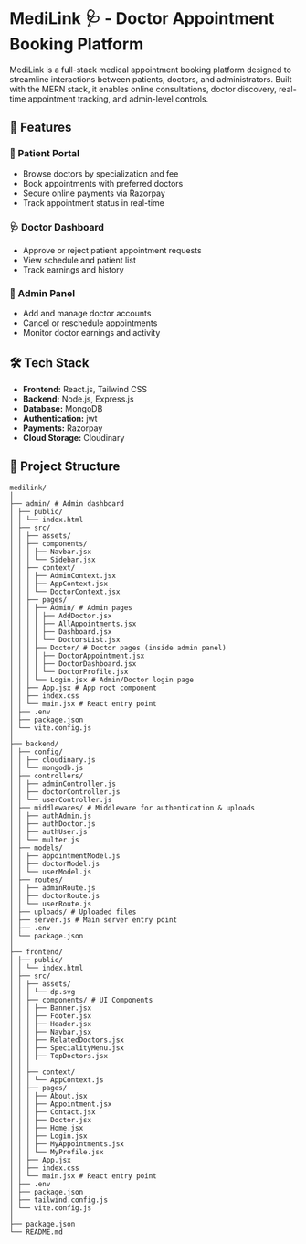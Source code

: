 # MediLink 🩺 -   Doctor Appointment Booking Platform

MediLink is a full-stack medical appointment booking platform designed to streamline interactions between patients, doctors, and administrators.
Built with the MERN stack, it enables online consultations, doctor discovery, real-time appointment tracking, and admin-level controls.

## 🚀 Features

### 👤 Patient Portal
- Browse doctors by specialization and fee
- Book appointments with preferred doctors
- Secure online payments via Razorpay
- Track appointment status in real-time

### 🩺 Doctor Dashboard
- Approve or reject patient appointment requests
- View schedule and patient list
- Track earnings and history

### 🔐 Admin Panel
- Add and manage doctor accounts
- Cancel or reschedule appointments
- Monitor doctor earnings and activity

## 🛠️ Tech Stack

- **Frontend:** React.js, Tailwind CSS
- **Backend:** Node.js, Express.js
- **Database:** MongoDB
- **Authentication:** jwt
- **Payments:** Razorpay
- **Cloud Storage:** Cloudinary
  

## 📁 Project Structure

```
medilink/
│
├── admin/ # Admin dashboard
│ ├── public/
│ │ └── index.html
│ ├── src/
│ │ ├── assets/
│ │ ├── components/ 
│ │ │ ├── Navbar.jsx
│ │ │ └── Sidebar.jsx
│ │ ├── context/ 
│ │ │ ├── AdminContext.jsx
│ │ │ ├── AppContext.jsx
│ │ │ └── DoctorContext.jsx
│ │ ├── pages/
│ │ │ ├── Admin/ # Admin pages
│ │ │ │ ├── AddDoctor.jsx
│ │ │ │ ├── AllAppointments.jsx
│ │ │ │ ├── Dashboard.jsx
│ │ │ │ └── DoctorsList.jsx
│ │ │ ├── Doctor/ # Doctor pages (inside admin panel)
│ │ │ │ ├── DoctorAppointment.jsx
│ │ │ │ ├── DoctorDashboard.jsx
│ │ │ │ └── DoctorProfile.jsx
│ │ │ └── Login.jsx # Admin/Doctor login page
│ │ ├── App.jsx # App root component
│ │ ├── index.css 
│ │ └── main.jsx # React entry point
│ ├── .env
│ ├── package.json
│ └── vite.config.js
│
├── backend/ 
│ ├── config/ 
│ │ ├── cloudinary.js
│ │ └── mongodb.js
│ ├── controllers/
│ │ ├── adminController.js
│ │ ├── doctorController.js
│ │ └── userController.js
│ ├── middlewares/ # Middleware for authentication & uploads
│ │ ├── authAdmin.js
│ │ ├── authDoctor.js
│ │ ├── authUser.js
│ │ └── multer.js
│ ├── models/ 
│ │ ├── appointmentModel.js
│ │ ├── doctorModel.js
│ │ └── userModel.js
│ ├── routes/ 
│ │ ├── adminRoute.js
│ │ ├── doctorRoute.js
│ │ └── userRoute.js
│ ├── uploads/ # Uploaded files
│ ├── server.js # Main server entry point
│ ├── .env
│ └── package.json
│
├── frontend/
│ ├── public/
│ │ └── index.html
│ ├── src/
│ │ ├── assets/ 
│ │ │ └── dp.svg
│ │ ├── components/ # UI Components
│ │ │ ├── Banner.jsx
│ │ │ ├── Footer.jsx
│ │ │ ├── Header.jsx
│ │ │ ├── Navbar.jsx
│ │ │ ├── RelatedDoctors.jsx
│ │ │ ├── SpecialityMenu.jsx
│ │ │ ├── TopDoctors.jsx
│ │ │
│ │ ├── context/ 
│ │ │ └── AppContext.js
│ │ ├── pages/ 
│ │ │ ├── About.jsx
│ │ │ ├── Appointment.jsx
│ │ │ ├── Contact.jsx
│ │ │ ├── Doctor.jsx
│ │ │ ├── Home.jsx
│ │ │ ├── Login.jsx
│ │ │ ├── MyAppointments.jsx
│ │ │ └── MyProfile.jsx
│ │ ├── App.jsx
│ │ ├── index.css
│ │ └── main.jsx # React entry point
│ ├── .env
│ ├── package.json
│ ├── tailwind.config.js
│ └── vite.config.js
│
├── package.json 
└── README.md

